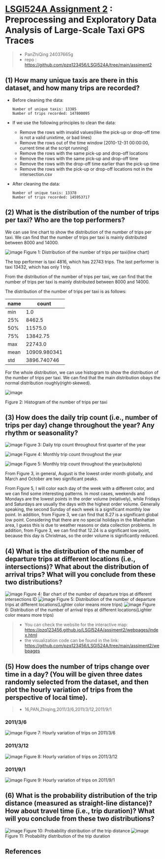 # [LSGI524A Assignment 2](https://github.com/pzq123456/LSGI524A/tree/main/assiment2) : Preprocessing and Exploratory Data Analysis of Large-Scale Taxi GPS Traces
> - PanZhiQing 24037665g 
> - repo : https://github.com/pzq123456/LSGI524A/tree/main/assiment2

## (1) How many unique taxis are there in this dataset, and how many trips are recorded?

- Before cleaning the data:
    ``` 
    Number of unique taxis: 13385
    Number of trips recorded: 147800095
    ```

- If we use the following principles to clean the data:
    - Remove the rows with invalid values(like the pick-up or drop-off time is not a valid unixtime, or bad lines)
    - Remove the rows out of the time window [2010-12-31 00:00:00, current time at the script running]
    - Remove the rows with the same pick-up and drop-off locations
    - Remove the rows with the same pick-up and drop-off time
    - Remove the rows with the drop-off time earlier than the pick-up time
    - Remove the rows with the pick-up or drop-off locations not in the intersection.csv

- After cleaning the data:
    ``` 
    Number of unique taxis: 13378
    Number of trips recorded: 145953717
    ```

## (2) What is the distribution of the number of trips per taxi? Who are the top performers?
We can use line chart to show the distribution of the number of trips per taxi. We can find that the number of trips per taxi is mainly distributed between 8000 and 14000.

![image](./img/p1.png)
Figure 1: Distribution of the number of trips per taxi(line chart)

The top performer is taxi 4816, which has 22743 trips. The last performer is taxi 13432, which has only 1 trip.

From the distribution of the number of trips per taxi, we can find that the number of trips per taxi is mainly distributed between 8000 and 14000.

The distribution of the number of trips per taxi is as follows:

|name|count|
|---|---|
|min |1.0|
|25% |8462.5|
|50% |11575.0|
|75% |13842.75|
|max |22743.0|
|mean |10909.980341|
|std |3896.740746|

For the whole distribution, we can use histogram to show the distribution of the number of trips per taxi. We can find that the main distribution obays the normal distribution roughly(right-skewed).

![image](./img/p2.png)

Figure 2: Histogram of the number of trips per taxi

## (3) How does the daily trip count (i.e., number of trips per day) change throughout the year? Any rhythm or seasonality?

![image](./img/p3.png)
Figure 3: Daily trip count throughout first quarter of the year

![image](./img/monthly_trip_count.png)
Figure 4: Monthly trip count throughout the year

![image](./img/monthly_trip_count_subplots.png)
Figure 5: Monthly trip count throughout the year(subplots)

From Figure 3, in general, August is the lowest order month globally, and March and October are two significant peaks.

From Figure 5, I will color each day of the week with a different color, and we can find some interesting patterns. In most cases, weekends and Mondays are the lowest points in the order volume (relatively), while Fridays and Saturdays are usually the days with the highest order volume. Generally speaking, the second Sunday of each week is a significant monthly low point. In addition, from Figure 3, we can find that 8.27 is a significant global low point. Considering that there are no special holidays in the Manhattan area, I guess this is due to weather reasons or data collection problems. In addition, from Figure 3, we can find that 12.24 is a significant low point, because this day is Christmas, so the order volume is significantly reduced.

## (4) What is the distribution of the number of departure trips at different locations (i.e., intersections)? What about the distribution of arrival trips? What will you conclude from these two distributions?

![image](./img/p4.png)
Figure 4: Bar chart of the number of departure trips at different intersections ID
![image](./img/p7.png)
Figure 5: Distribution of the number of departure trips at different locations(Lighter color means more trips)
![image](./img/p8.png)
Figure 6: Distribution of the number of arrival trips at different locations(Lighter color means more trips)

> - You can check the website for the interactive map: https://pzq123456.github.io/LSGI524A/assiment2/webpages/index.html
> - the visualization code can be found in the link: https://github.com/pzq123456/LSGI524A/tree/main/assiment2/webpages

## (5) How does the number of trips change over time in a day? (You will be given three dates randomly selected from the dataset, and then plot the hourly variation of trips from the perspective of local time).
> - 16,PAN,Zhiqing,2011/3/6,2011/3/12,2011/9/1

<!-- assiment2\img\hourly_trip_count_2011-03-06.png -->
### 2011/3/6
![image](./img/hourly_trip_count_2011-03-06.png)
Figure 7: Hourly variation of trips on 2011/3/6

### 2011/3/12
![image](./img/hourly_trip_count_2011-03-12.png)
Figure 8: Hourly variation of trips on 2011/3/12

### 2011/9/1
![image](./img/hourly_trip_count_2011-09-01.png)
Figure 9: Hourly variation of trips on 2011/9/1

## (6) What is the probability distribution of the trip distance (measured as straight-line distance)? How about travel time (i.e., trip duration)? What will you conclude from these two distributions?

![image](./img/p5.png)
Figure 10: Probability distribution of the trip distance
![image](./img/p6.png)
Figure 11: Probability distribution of the trip duration

## References